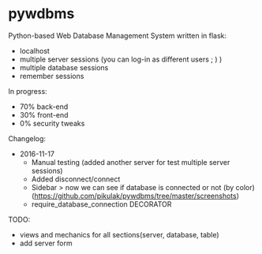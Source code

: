 # pywdbms
Python-based Web Database Management System written in flask:
* localhost
* multiple server sessions (you can log-in as different users ; ) )
* multiple database sessions
* remember sessions

In progress:
* 70% back-end
* 30% front-end
* 0% security tweaks

Changelog:
* 2016-11-17
  * Manual testing (added another server for test multiple server sessions)
  * Added disconnect/connect
  * Sidebar > now we can see if database is connected or not (by color) (https://github.com/pikulak/pywdbms/tree/master/screenshots)
  * require_database_connection DECORATOR

TODO:
* views and mechanics for all sections(server, database, table)
* add server form


